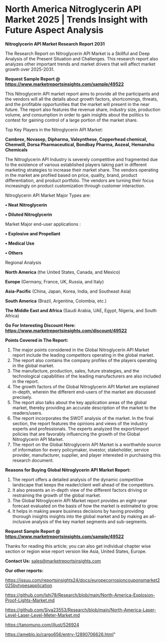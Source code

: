 # North America Nitroglycerin API Market 2025 | Trends Insight with Future Aspect Analysis

<strong>Nitroglycerin API Market Research Report 2031</strong>

The Research Report on Nitroglycerin API Market is a Skillful and Deep Analysis of the Present Situation and Challenges. This research report also analyzes other important trends and market drivers that will affect market growth over 2025-2031.

<strong>Request Sample Report @ <a href=https://www.marketreportsinsights.com/sample/49522>https://www.marketreportsinsights.com/sample/49522</a></strong>

This Nitroglycerin API market report aims to provide all the participants and the vendors will all the details about growth factors, shortcomings, threats, and the profitable opportunities that the market will present in the near future. The report also features the revenue share, industry size, production volume, and consumption in order to gain insights about the politics to contest for gaining control of a large portion of the market share.

Top Key Players in the Nitroglycerin API Market:

<strong>Cambrex, Novasep, Dipharma, Valsynthese, Copperhead chemical, Chemwill, Dorsa Pharmaceutical, Bondbay Pharma, Aozeal, Hemanshu Chemicals</strong>

The Nitroglycerin API Industry is severely competitive and fragmented due to the existence of various established players taking part in different marketing strategies to increase their market share. The vendors operating in the market are profiled based on price, quality, brand, product differentiation, and product portfolio. The vendors are turning their focus increasingly on product customization through customer interaction.

Nitroglycerin API Market Major Types are:

<strong>•  Neat Nitroglycerin

•  Diluted Nitroglycerin</strong>

Market Major end-user applications :

<strong>•  Explosive and Propellant

•  Medical Use

•  Others</strong>

Regional Analysis

</u><strong><b>North America</b></strong> (the United States, Canada, and Mexico)

<strong><b>Europe </b></strong>(Germany, France, UK, Russia, and Italy)

<strong><b>Asia-Pacific</b></strong> (China, Japan, Korea, India, and Southeast Asia)

<strong><b>South America</b></strong> (Brazil, Argentina, Colombia, etc.)

<strong><b>The Middle East and Africa</b></strong> (Saudi Arabia, UAE, Egypt, Nigeria, and South Africa)

<strong>Go For Interesting Discount Here: <a href=https://www.marketreportsinsights.com/discount/49522>https://www.marketreportsinsights.com/discount/49522</a></strong>

<strong>Points Covered in The Report:</strong>
<ol>
  <li>The major points considered in the Global Nitroglycerin API Market report include the leading competitors operating in the global market.</li>
  <li>The report also contains the company profiles of the players operating in the global market.</li>
  <li>The manufacture, production, sales, future strategies, and the technological capabilities of the leading manufacturers are also included in the report.</li>
  <li>The growth factors of the Global Nitroglycerin API Market are explained in-depth, wherein the different end-users of the market are discussed precisely.</li>
  <li>The report also talks about the key application areas of the global market, thereby providing an accurate description of the market to the readers/users.</li>
  <li>The report incorporates the SWOT analysis of the market. In the final section, the report features the opinions and views of the industry experts and professionals. The experts analyzed the export/import policies that are favorably influencing the growth of the Global Nitroglycerin API Market.</li>
  <li>The report on the Global Nitroglycerin API Market is a worthwhile source of information for every policymaker, investor, stakeholder, service provider, manufacturer, supplier, and player interested in purchasing this research document.</li>
</ol>
<strong>Reasons for Buying Global Nitroglycerin API Market Report:</strong>

<ol>
  <li>The report offers a detailed analysis of the dynamic competitive landscape that keeps the reader/client well ahead of the competitors.</li>
  <li>It also presents an in-depth view of the different factors driving or restraining the growth of the global market.</li>
  <li>The Global Nitroglycerin API Market report provides an eight-year forecast evaluated on the basis of how the market is estimated to grow.</li>
  <li>It helps in making aware business decisions by having providing thorough insights insights into the global market and by making an all-inclusive analysis of the key market segments and sub-segments.</li>
</ol>
<strong>Request Sample Report @ <a href=https://www.marketreportsinsights.com/sample/49522>https://www.marketreportsinsights.com/sample/49522</a></strong>


Thanks for reading this article; you can also get individual chapter wise section or region wise report version like Asia, United States, Europe.

<strong>Contact Us:</strong>
sales@marketreportsinsights.com

<strong>Our other reports:</strong>

<a href=https://issuu.com/reportsinsights24/docs/europecorrosioncouponsmarket2025bytypesapplication>https://issuu.com/reportsinsights24/docs/europecorrosioncouponsmarket2025bytypesapplication</a>

<a href=https://github.com/Ishi78/Research/blob/main/North-America-Explosion-Proof-Lights-Market.md>https://github.com/Ishi78/Research/blob/main/North-America-Explosion-Proof-Lights-Market.md</a>

<a href=https://github.com/Siya23553/Research/blob/main/North-America-Laser-Level-Laser-Level-Meter-Market.md>https://github.com/Siya23553/Research/blob/main/North-America-Laser-Level-Laser-Level-Meter-Market.md</a>

<a href=https://tanomuno.com/illust/526924>https://tanomuno.com/illust/526924</a>

<a href=https://ameblo.jp/cargo656/entry-12890706626.html>https://ameblo.jp/cargo656/entry-12890706626.html</a>"
